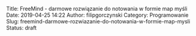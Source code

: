 Title: FreeMind - darmowe rozwiązanie do notowania w formie map myśli
Date: 2019-04-25 14:22
Author: filipgorczynski
Category: Programowanie
Slug: freemind-darmowe-rozwiazanie-do-notowania-w-formie-map-mysli
Status: draft


